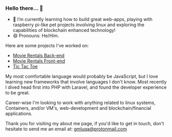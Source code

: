 ### Hello there... 🙂

- 🌱 I’m currently learning how to build great web-apps, playing with raspberry pi-like pet projects involving linux and exploring the capabilities of blockchain enhanced technology!
- 😄 Pronouns: He/Him.

Here are some projects I've worked on:
- [Movie Rentals Back-end](https://github.com/gmluqa/movie-backend)
- [Movie Rentals Front-end](https://github.com/gmluqa/movie-frontend)
- [Tic Tac Toe](https://github.com/gmluqa/Noughts-and-Crosses)

My most comfortable language would probably be JavaScript, but I love learning new frameworks that involve languages I don't know. Most recently I dived head first into PHP with Laravel, and found the developer experience to be great. 

Career-wise I'm looking to work with anything related to linux systems, Containers, and/or VM's, web-development and blockchain/financial applications.

Thank you for visiting my about me page, if you'd like to get in touch, don't hesitate to send me an email at: gmluqa@protonmail.com
